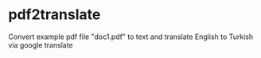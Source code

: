 # pdf2translate
Convert example pdf file "doc1.pdf" to text and translate English to Turkish via google translate
